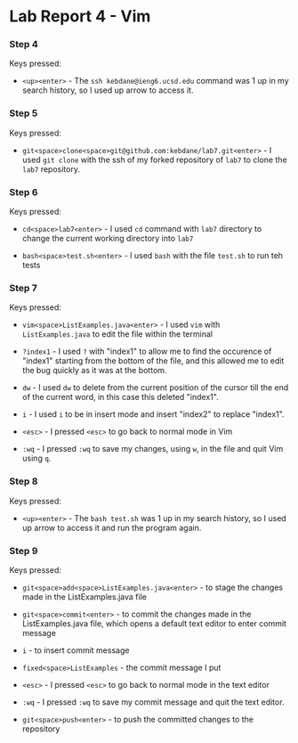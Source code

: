 # Lab Report 4 - Vim

### Step 4
Keys pressed:

* `<up><enter>` - The `ssh kebdane@ieng6.ucsd.edu` command was 1 up in my search history, so I used up arrow to access it. 

### Step 5
Keys pressed:

* `git<space>clone<space>git@github.com:kebdane/lab7.git<enter>` - I used `git clone` with the ssh of my forked repository of `lab7` to clone the `lab7` repository.

### Step 6
Keys pressed:

* `cd<space>lab7<enter>` - I used `cd` command with `lab7` directory to change the current working directory into `lab7`

* `bash<space>test.sh<enter>` - I used `bash` with the file `test.sh` to run teh tests

### Step 7
Keys pressed:

* `vim<space>ListExamples.java<enter>` - I used `vim` with `ListExamples.java` to edit the file within the terminal

* `?index1` - I used `?` with "index1" to allow me to find the occurence of "index1" starting from the bottom of the file, and this allowed me to edit the bug quickly as it was at the bottom.

* `dw` - I used `dw` to delete from the current position of the cursor till the end of the current word, in this case this deleted "index1".

* `i` - I used `i` to be in insert mode and insert "index2" to replace "index1".

* `<esc>` - I pressed `<esc>` to go back to normal mode in Vim

* `:wq` - I pressed `:wq` to save my changes, using `w`, in the file and quit Vim using `q`.

### Step 8
Keys pressed:

* `<up><enter>` - The `bash test.sh` was 1 up in my search history, so I used up arrow to access it and run the program again.

### Step 9
Keys pressed:

* `git<space>add<space>ListExamples.java<enter>` - to stage the changes made in the ListExamples.java file

* `git<space>commit<enter>` - to commit the changes made in the ListExamples.java file, which opens a default text editor to enter commit message

* `i` - to insert commit message

* `fixed<space>ListExamples` - the commit message I put

* `<esc>` - I pressed `<esc>` to go back to normal mode in the text editor

* `:wq` - I pressed `:wq` to save my commit message and quit the text editor.

* `git<space>push<enter>` - to push the committed changes to the repository
